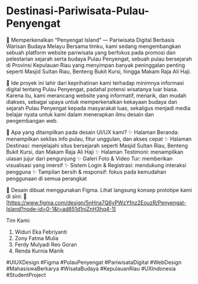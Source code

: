 # Destinasi-Pariwisata-Pulau-Penyengat

🚀 Memperkenalkan “Penyengat Island” — Pariwisata Digital Berbasis Warisan Budaya Melayu
Bersama timku, kami sedang mengembangkan sebuah platform website pariwisata yang berfokus pada promosi dan pelestarian sejarah serta budaya Pulau Penyengat, sebuah pulau bersejarah di Provinsi Kepulauan Riau yang menyimpan banyak peninggalan penting seperti Masjid Sultan Riau, Benteng Bukit Kursi, hingga Makam Raja Ali Haji.

🌿 Ide proyek ini lahir dari keprihatinan kami terhadap minimnya informasi digital tentang Pulau Penyengat, padahal potensi wisatanya luar biasa. Karena itu, kami merancang website yang informatif, menarik, dan mudah diakses, sebagai upaya untuk memperkenalkan kekayaan budaya dan sejarah Pulau Penyengat kepada masyarakat luas, sekaligus menjadi media belajar nyata untuk kami dalam menerapkan ilmu desain dan pengembangan web.

🎨 Apa yang ditampilkan pada desain UI/UX kami?
✨ Halaman Beranda: menampilkan sekilas info pulau, fitur unggulan, dan akses cepat
✨ Halaman Destinasi: menjelajahi situs bersejarah seperti Masjid Sultan Riau, Benteng Bukit Kursi, dan Makam Raja Ali Haji
✨ Halaman Testimoni: menampilkan ulasan jujur dari pengunjung
✨ Galeri Foto & Video Tur: memberikan visualisasi yang imersif
✨ Sistem Login & Registrasi: mendukung interaksi pengguna
✨ Tampilan bersih & responsif: fokus pada kemudahan penggunaan di semua perangkat

📌 Desain dibuat menggunakan Figma. Lihat langsung konsep prototipe kami di sini:
🔗 [https://www.figma.com/design/5nHna7Q6yPWzYfnz2EouzR/Penyengat-Island?node-id=0-1&t=ad851d1niZnH3hq4-1]

Tim Kami:
1. Widuri Eka Febriyanti
2. Zony Fatma Mulia
3. Ferdy Mulyadi Reo Goran
4. Renda Kurnia Manik
   
#UIUXDesign #Figma #PulauPenyengat #PariwisataDigital #WebDesign #MahasiswaBerkarya #WisataBudaya #KepulauanRiau #UXIndonesia #StudentProject
